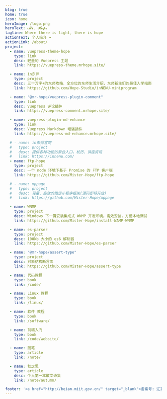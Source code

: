 ```yaml
---
blog: true
home: true
icon: home
heroImage: /logo.png
heroText: 𝓜𝓻. 𝓗𝓸𝓹𝓮
tagline: Where there is light, there is hope
actionText: 个人简介 →
actionLink: /about/
project:
  - name: vuepress-theme-hope
    type: link
    desc: 轻量的 Vuepress 主题
    link: https://vuepress-theme.mrhope.site/

  - name: in东师
    type: project
    desc: 三十万字+的东师攻略，全方位的东师生活介绍，东师新生们的最佳入学指南
    link: https://github.com/Hope-Studio/inNENU-miniprogram

  - name: "@mr-hope/vuepress-plugin-comment"
    type: link
    desc: Vuepress 评论插件
    link: https://vuepress-comment.mrhope.site/

  - name: vuepress-plugin-md-enhance
    type: link
    desc: Vuepress Markdown 增强插件
    link: https://vuepress-md-enhance.mrhope.site/

  # - name: in东师官网
  #   type: project
  #   desc: 提供各种功能的聚合入口，校历、讲座资讯
  #   link: https://innenu.com/
  - name: ftp-hope
    type: project
    desc: 一个 node 环境下基于 Promise 的 FTP 客户端
    link: https://github.com/Mister-Hope/ftp-hope

  # - name: mppage
  #   type: project
  #   desc: 轻量、高效的微信小程序框架(源码即将开放)
  #   link: https://github.com/Mister-Hope/mppage

  - name: WNMP
    type: project
    desc: Windows 下一键安装集成式 WNMP 开发环境，高效安装，方便本地调试
    link: https://github.com/Mister-Hope/install-WAMP-WNMP

  - name: es-parser
    type: project
    desc: 100kb 大小的 es6 解析器
    link: https://github.com/Mister-Hope/es-parser

  - name: "@mr-hope/assert-type"
    type: project
    desc: 对象结构断言库
    link: https://github.com/Mister-Hope/assert-type

  - name: 代码教程
    type: book
    link: /code/

  - name: Linux 教程
    type: book
    link: /linux/

  - name: 软件 教程
    type: book
    link: /software/

  - name: 前端入门
    type: book
    link: /code/website/

  - name: 随笔
    type: article
    link: /note/

  - name: 秋之思
    type: article
    desc: 个人第一本散文诗集
    link: /note/autumn/

footer: '<a href="http://beian.miit.gov.cn/" target="_blank">备案号: 辽ICP备18007023-4号</a> | <a href="/about/site/">关于网站</a>'
---
```

